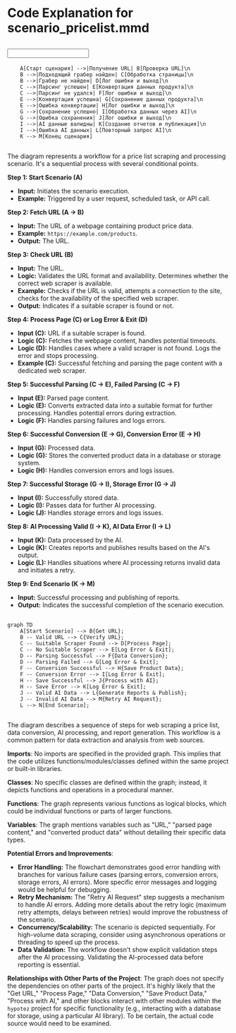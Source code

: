 # Code Explanation for scenario_pricelist.mmd

## <input code>

```graph TD
    A[Старт сценария] -->|Получение URL| B[Проверка URL]\n
    B -->|Подходящий грабер найден| C[Обработка страницы]\n
    B -->|Грабер не найден| D[Лог ошибки и выход]\n
    C -->|Парсинг успешен| E[Конвертация данных продукта]\n
    C -->|Парсинг не удался| F[Лог ошибки и выход]\n
    E -->|Конвертация успешна| G[Сохранение данных продукта]\n
    E -->|Ошибка конвертации| H[Лог ошибки и выход]\n
    G -->|Сохранение успешно| I[Обработка данных через AI]\n
    G -->|Ошибка сохранения| J[Лог ошибки и выход]\n
    I -->|AI данные валидны| K[Создание отчетов и публикация]\n
    I -->|Ошибка AI данных| L[Повторный запрос AI]\n
    K --> M[Конец сценария]
```

## <algorithm>

The diagram represents a workflow for a price list scraping and processing scenario.  It's a sequential process with several conditional points.

**Step 1: Start Scenario (A)**

* **Input:** Initiates the scenario execution.
* **Example:** Triggered by a user request, scheduled task, or API call.

**Step 2: Fetch URL (A -> B)**

* **Input:**  The URL of a webpage containing product price data.
* **Example:** `https://example.com/products`.
* **Output:** The URL.

**Step 3: Check URL (B)**

* **Input:** The URL.
* **Logic:** Validates the URL format and availability.  Determines whether the correct web scraper is available.
* **Example:**  Checks if the URL is valid, attempts a connection to the site, checks for the availability of the specified web scraper.
* **Output:** Indicates if a suitable scraper is found or not.

**Step 4: Process Page (C) or Log Error & Exit (D)**

* **Input (C):** URL if a suitable scraper is found.
* **Logic (C):**  Fetches the webpage content, handles potential timeouts.
* **Logic (D):** Handles cases where a valid scraper is not found. Logs the error and stops processing.
* **Example (C):** Successful fetching and parsing the page content with a dedicated web scraper.

**Step 5: Successful Parsing (C -> E), Failed Parsing (C -> F)**

* **Input (E):** Parsed page content.
* **Logic (E):**  Converts extracted data into a suitable format for further processing. Handles potential errors during extraction.
* **Logic (F):** Handles parsing failures and logs errors.

**Step 6: Successful Conversion (E -> G), Conversion Error (E -> H)**

* **Input (G):** Processed data.
* **Logic (G):** Stores the converted product data in a database or storage system.
* **Logic (H):** Handles conversion errors and logs issues.


**Step 7: Successful Storage (G -> I), Storage Error (G -> J)**

* **Input (I):** Successfully stored data.
* **Logic (I):** Passes data for further AI processing.
* **Logic (J):** Handles storage errors and logs issues.

**Step 8: AI Processing Valid (I -> K), AI Data Error (I -> L)**

* **Input (K):**  Data processed by the AI.
* **Logic (K):**  Creates reports and publishes results based on the AI's output.
* **Logic (L):** Handles situations where AI processing returns invalid data and initiates a retry.


**Step 9: End Scenario (K -> M)**

* **Input:**  Successful processing and publishing of reports.
* **Output:**  Indicates the successful completion of the scenario execution.


## <mermaid>

```mermaid
graph TD
    A[Start Scenario] --> B{Get URL};
    B -- Valid URL --> C{Verify URL};
    C -- Suitable Scraper Found --> D[Process Page];
    C -- No Suitable Scraper --> E[Log Error & Exit];
    D -- Parsing Successful --> F{Data Conversion};
    D -- Parsing Failed --> G[Log Error & Exit];
    F -- Conversion Successful --> H{Save Product Data};
    F -- Conversion Error --> I[Log Error & Exit];
    H -- Save Successful --> J{Process with AI};
    H -- Save Error --> K[Log Error & Exit];
    J -- Valid AI Data --> L{Generate Reports & Publish};
    J -- Invalid AI Data --> M{Retry AI Request};
    L --> N[End Scenario];
```


## <explanation>

The diagram describes a sequence of steps for web scraping a price list, data conversion, AI processing, and report generation. This workflow is a common pattern for data extraction and analysis from web sources.


**Imports**:
No imports are specified in the provided graph.  This implies that the code utilizes functions/modules/classes defined within the same project or built-in libraries.

**Classes**:
No specific classes are defined within the graph; instead, it depicts functions and operations in a procedural manner.

**Functions**:
The graph represents various functions as logical blocks, which could be individual functions or parts of larger functions.


**Variables**:
The graph mentions variables such as "URL," "parsed page content," and "converted product data" without detailing their specific data types.


**Potential Errors and Improvements**:
- **Error Handling:** The flowchart demonstrates good error handling with branches for various failure cases (parsing errors, conversion errors, storage errors, AI errors). More specific error messages and logging would be helpful for debugging.
- **Retry Mechanism:** The "Retry AI Request" step suggests a mechanism to handle AI errors.  Adding more details about the retry logic (maximum retry attempts, delays between retries) would improve the robustness of the scenario.
- **Concurrency/Scalability:** The scenario is depicted sequentially. For high-volume data scraping, consider using asynchronous operations or threading to speed up the process.
- **Data Validation:**  The workflow doesn't show explicit validation steps after the AI processing. Validating the AI-processed data before reporting is essential.

**Relationships with Other Parts of the Project**:
The graph does not specify the dependencies on other parts of the project.  It's highly likely that the "Get URL," "Process Page," "Data Conversion," "Save Product Data," "Process with AI," and other blocks interact with other modules within the `hypotez` project for specific functionality (e.g., interacting with a database for storage, using a particular AI library).  To be certain, the actual code source would need to be examined.